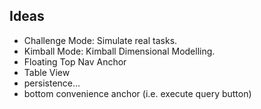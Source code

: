 ## Ideas

- Challenge Mode: Simulate real tasks.
- Kimball Mode: Kimball Dimensional Modelling.
- Floating Top Nav Anchor
- Table View
- persistence...
- bottom convenience anchor (i.e. execute query button)
